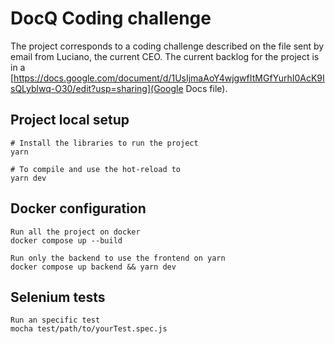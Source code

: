 # DocQ Coding challenge

The project corresponds to a coding challenge described on the file sent by email from Luciano, the current CEO. The current backlog for the project is in a [https://docs.google.com/document/d/1UsIjmaAoY4wjgwfItMGfYurhI0AcK9IsQLyblwq-O30/edit?usp=sharing](Google Docs file).

## Project local setup

```
# Install the libraries to run the project
yarn

# To compile and use the hot-reload to 
yarn dev

```

## Docker configuration

```
Run all the project on docker
docker compose up --build

Run only the backend to use the frontend on yarn
docker compose up backend && yarn dev
```

## Selenium tests

```
Run an specific test
mocha test/path/to/yourTest.spec.js
```